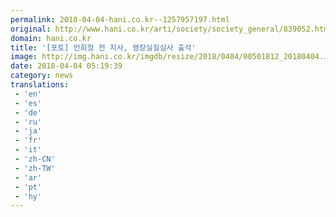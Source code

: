 ```yaml
---
permalink: 2018-04-04-hani.co.kr--1257957197.html
original: http://www.hani.co.kr/arti/society/society_general/839052.html
domain: hani.co.kr
title: '[포토] 안희정 전 지사, 영장실질심사 출석'
image: http://img.hani.co.kr/imgdb/resize/2018/0404/00501812_20180404.JPG
date: 2018-04-04 05:19:39
category: news
translations: 
 - 'en'
 - 'es'
 - 'de'
 - 'ru'
 - 'ja'
 - 'fr'
 - 'it'
 - 'zh-CN'
 - 'zh-TW'
 - 'ar'
 - 'pt'
 - 'hy'
---
```



